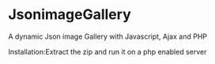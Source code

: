# JsonimageGallery
A dynamic Json image Gallery with Javascript, Ajax and PHP

Installation:Extract the zip and run it on a php enabled server
